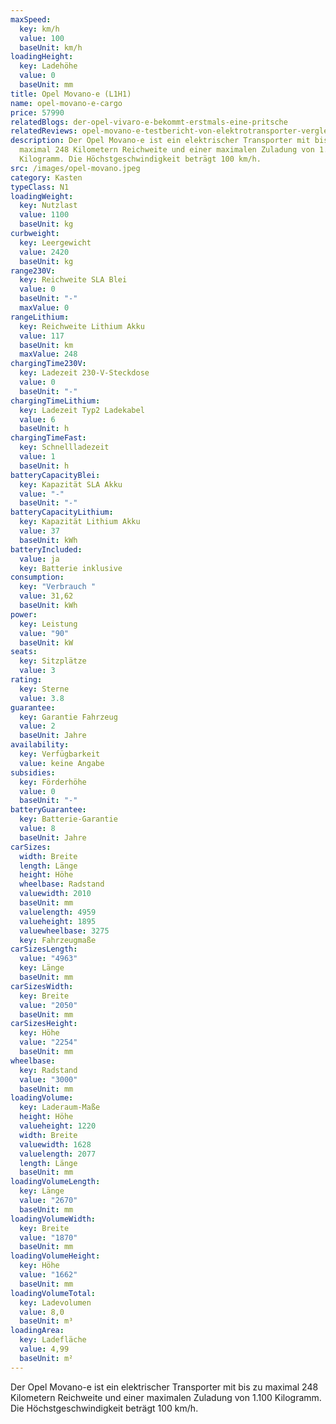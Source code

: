 ```yaml
---
maxSpeed:
  key: km/h
  value: 100
  baseUnit: km/h
loadingHeight:
  key: Ladehöhe
  value: 0
  baseUnit: mm
title: Opel Movano-e (L1H1)
name: opel-movano-e-cargo
price: 57990
relatedBlogs: der-opel-vivaro-e-bekommt-erstmals-eine-pritsche
relatedReviews: opel-movano-e-testbericht-von-elektrotransporter-vergleich
description: Der Opel Movano-e ist ein elektrischer Transporter mit bis zu
  maximal 248 Kilometern Reichweite und einer maximalen Zuladung von 1.100
  Kilogramm. Die Höchstgeschwindigkeit beträgt 100 km/h.
src: /images/opel-movano.jpeg
category: Kasten
typeClass: N1
loadingWeight:
  key: Nutzlast
  value: 1100
  baseUnit: kg
curbweight:
  key: Leergewicht
  value: 2420
  baseUnit: kg
range230V:
  key: Reichweite SLA Blei
  value: 0
  baseUnit: "-"
  maxValue: 0
rangeLithium:
  key: Reichweite Lithium Akku
  value: 117
  baseUnit: km
  maxValue: 248
chargingTime230V:
  key: Ladezeit 230-V-Steckdose
  value: 0
  baseUnit: "-"
chargingTimeLithium:
  key: Ladezeit Typ2 Ladekabel
  value: 6
  baseUnit: h
chargingTimeFast:
  key: Schnellladezeit
  value: 1
  baseUnit: h
batteryCapacityBlei:
  key: Kapazität SLA Akku
  value: "-"
  baseUnit: "-"
batteryCapacityLithium:
  key: Kapazität Lithium Akku
  value: 37
  baseUnit: kWh
batteryIncluded:
  value: ja
  key: Batterie inklusive
consumption:
  key: "Verbrauch "
  value: 31,62
  baseUnit: kWh
power:
  key: Leistung
  value: "90"
  baseUnit: kW
seats:
  key: Sitzplätze
  value: 3
rating:
  key: Sterne
  value: 3.8
guarantee:
  key: Garantie Fahrzeug
  value: 2
  baseUnit: Jahre
availability:
  key: Verfügbarkeit
  value: keine Angabe
subsidies:
  key: Förderhöhe
  value: 0
  baseUnit: "-"
batteryGuarantee:
  key: Batterie-Garantie
  value: 8
  baseUnit: Jahre
carSizes:
  width: Breite
  length: Länge
  height: Höhe
  wheelbase: Radstand
  valuewidth: 2010
  baseUnit: mm
  valuelength: 4959
  valueheight: 1895
  valuewheelbase: 3275
  key: Fahrzeugmaße
carSizesLength:
  value: "4963"
  key: Länge
  baseUnit: mm
carSizesWidth:
  key: Breite
  value: "2050"
  baseUnit: mm
carSizesHeight:
  key: Höhe
  value: "2254"
  baseUnit: mm
wheelbase:
  key: Radstand
  value: "3000"
  baseUnit: mm
loadingVolume:
  key: Laderaum-Maße
  height: Höhe
  valueheight: 1220
  width: Breite
  valuewidth: 1628
  valuelength: 2077
  length: Länge
  baseUnit: mm
loadingVolumeLength:
  key: Länge
  value: "2670"
  baseUnit: mm
loadingVolumeWidth:
  key: Breite
  value: "1870"
  baseUnit: mm
loadingVolumeHeight:
  key: Höhe
  value: "1662"
  baseUnit: mm
loadingVolumeTotal:
  key: Ladevolumen
  value: 8,0
  baseUnit: m³
loadingArea:
  key: Ladefläche
  value: 4,99
  baseUnit: m²
---
```

Der Opel Movano-e ist ein elektrischer Transporter mit bis zu maximal 248 Kilometern Reichweite und einer maximalen Zuladung von 1.100 Kilogramm. Die Höchstgeschwindigkeit beträgt 100 km/h.